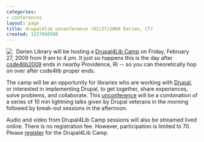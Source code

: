 ```yaml
---
categories:
- conferences
layout: page
title: drupal4lib unconference (02/27/2009 Darien, CT)
created: 1227060580
---
```

<img src="http://code4lib.org/files/drupalicon.png" style="float: left; margin-right: 10px;">

<p>Darien Library will be hosting a <a href="http://drupalib.interoperating.info/drupal4libcamp">Drupal4Lib Camp</a> on Friday, February 27, 2009 from 9 am to 4 pm. It just so happens this is the day after <a href="http://code4lib.org/2009">code4lib2009</a> ends in nearby Providence, RI -- so you can theoretically hop on over after code4lib proper ends.</p>

<p>The camp will be an opportunity for libraries who are working with <a href="http://drupal.org">Drupal</a>, or interested in implementing Drupal, to get together, share experiences, solve problems, and collaborate. This <a href="http://en.wikipedia.org/wiki/Unconference">unconference</a> will be a combination of a series of 10 min lightning talks given by Drupal veterans in the morning followed by break-out sessions in the afternoon.</p>

<p>Audio and video from Drupal4Lib Camp sessions will also be streamed lived online. There is no registration fee. However, participation is limited to 70.  Please <a href="http://drupalib.interoperating.info/node/167">register</a> for the Drupal4Lib Camp.</p>

<!--break-->
